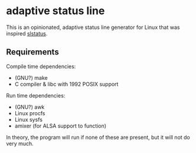 adaptive status line
====================

This is an opinionated, adaptive status line generator for Linux that
was inspired [slstatus](https://tools.suckless.org/slstatus/).

Requirements
------------

Compile time dependencies:

- (GNU?) make
- C compiler & libc with 1992 POSIX support

Run time dependencies:

- (GNU?) awk
- Linux procfs
- Linux sysfs
- amixer (for ALSA support to function)

In theory, the program will run if none of these are present, but it
will not do very much.
